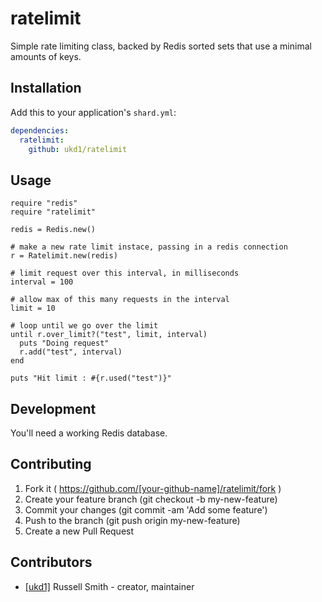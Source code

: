 # ratelimit

Simple rate limiting class, backed by Redis sorted sets that use a minimal amounts of keys.

## Installation

Add this to your application's `shard.yml`:

```yaml
dependencies:
  ratelimit:
    github: ukd1/ratelimit
```

## Usage

```crystal
require "redis"
require "ratelimit"

redis = Redis.new()

# make a new rate limit instace, passing in a redis connection
r = Ratelimit.new(redis)

# limit request over this interval, in milliseconds
interval = 100

# allow max of this many requests in the interval
limit = 10

# loop until we go over the limit
until r.over_limit?("test", limit, interval)
  puts "Doing request"
  r.add("test", interval)
end

puts "Hit limit : #{r.used("test")}"
```

## Development

You'll need a working Redis database.

## Contributing

1. Fork it ( https://github.com/[your-github-name]/ratelimit/fork )
2. Create your feature branch (git checkout -b my-new-feature)
3. Commit your changes (git commit -am 'Add some feature')
4. Push to the branch (git push origin my-new-feature)
5. Create a new Pull Request

## Contributors

- [[ukd1]](https://github.com/ukd1) Russell Smith - creator, maintainer
